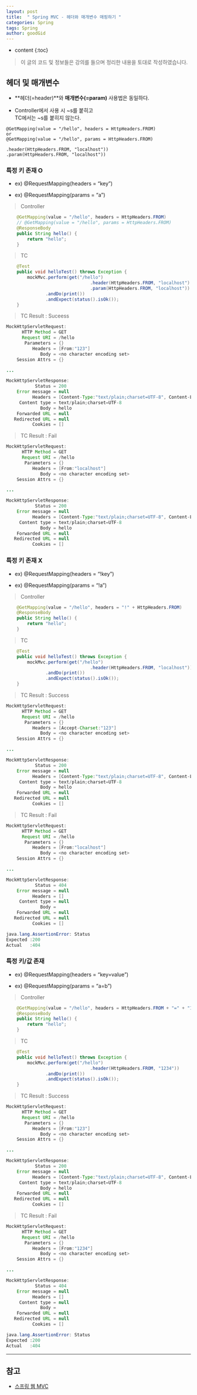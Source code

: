 ```yaml
---
layout: post
title:  " Spring MVC - 헤더와 매개변수 매핑하기 "
categories: Spring
tags: Spring
author: goodGid
---
```

* content
{:toc}

> 이 글의 코드 및 정보들은 강의를 들으며 정리한 내용을 토대로 작성하였습니다.

## 헤더 및 매개변수 

* **헤더(=header)**와 **매개변수(=param)** 사용법은 동일하다.

* Controller에서 사용 시 ~s를 붙히고 <br> TC에서는 ~s를 붙히지 않는다.

```
@GetMapping(value = "/hello", headers = HttpHeaders.FROM)
or
@GetMapping(value = "/hello", params = HttpHeaders.FROM)

.header(HttpHeaders.FROM, "localhost"))
.param(HttpHeaders.FROM, "localhost"))
```


### 특정 키 존재 O

* ex) @RequestMapping(headers = “key”)

* ex) @RequestMapping(params = “a”)

> Controller

``` java
    @GetMapping(value = "/hello", headers = HttpHeaders.FROM)
    // @GetMapping(value = "/hello", params = HttpHeaders.FROM)
    @ResponseBody
    public String hello() {
        return "hello";
    }
```

> TC

``` java
    @Test
    public void helloTest() throws Exception {
        mockMvc.perform(get("/hello")
                                .header(HttpHeaders.FROM, "localhost")
                                .param(HttpHeaders.FROM, "localhost"))
               .andDo(print())
               .andExpect(status().isOk());
    }
```

> TC Result : Suceess

``` java
MockHttpServletRequest:
      HTTP Method = GET
      Request URI = /hello
       Parameters = {}
          Headers = [From:"123"]
             Body = <no character encoding set>
    Session Attrs = {}

...

MockHttpServletResponse:
           Status = 200
    Error message = null
          Headers = [Content-Type:"text/plain;charset=UTF-8", Content-Length:"5"]
     Content type = text/plain;charset=UTF-8
             Body = hello
    Forwarded URL = null
   Redirected URL = null
          Cookies = []
```















> TC Result : Fail

``` java
MockHttpServletRequest:
      HTTP Method = GET
      Request URI = /hello
       Parameters = {}
          Headers = [From:"localhost"]
             Body = <no character encoding set>
    Session Attrs = {}

...

MockHttpServletResponse:
           Status = 200
    Error message = null
          Headers = [Content-Type:"text/plain;charset=UTF-8", Content-Length:"5"]
     Content type = text/plain;charset=UTF-8
             Body = hello
    Forwarded URL = null
   Redirected URL = null
          Cookies = []
```

### 특정 키 존재 X

* ex) @RequestMapping(headers = “!key”)

* ex) @RequestMapping(params = “!a”)

> Controller

``` java
    @GetMapping(value = "/hello", headers = "!" + HttpHeaders.FROM)
    @ResponseBody
    public String hello() {
        return "hello";
    }
```

> TC

``` java
    @Test
    public void helloTest() throws Exception {
        mockMvc.perform(get("/hello")
                                .header(HttpHeaders.FROM, "localhost"))
               .andDo(print())
               .andExpect(status().isOk());
    }
```

> TC Result : Success

``` java
MockHttpServletRequest:
      HTTP Method = GET
      Request URI = /hello
       Parameters = {}
          Headers = [Accept-Charset:"123"]
             Body = <no character encoding set>
    Session Attrs = {}

...

MockHttpServletResponse:
           Status = 200
    Error message = null
          Headers = [Content-Type:"text/plain;charset=UTF-8", Content-Length:"5"]
     Content type = text/plain;charset=UTF-8
             Body = hello
    Forwarded URL = null
   Redirected URL = null
          Cookies = []
```

> TC Result : Fail

``` java
MockHttpServletRequest:
      HTTP Method = GET
      Request URI = /hello
       Parameters = {}
          Headers = [From:"localhost"]
             Body = <no character encoding set>
    Session Attrs = {}

...

MockHttpServletResponse:
           Status = 404
    Error message = null
          Headers = []
     Content type = null
             Body = 
    Forwarded URL = null
   Redirected URL = null
          Cookies = []

java.lang.AssertionError: Status 
Expected :200
Actual   :404
```



### 특정 키/값 존재

* ex) @RequestMapping(headers = “key=value”)

* ex) @RequestMapping(params = “a=b”)


> Controller

``` java
    @GetMapping(value = "/hello", headers = HttpHeaders.FROM + "=" + "123")
    @ResponseBody
    public String hello() {
        return "hello";
    }
```

> TC

``` java
    @Test
    public void helloTest() throws Exception {
        mockMvc.perform(get("/hello")
                                .header(HttpHeaders.FROM, "1234"))
               .andDo(print())
               .andExpect(status().isOk());
    }
```

> TC Result : Success

``` java
MockHttpServletRequest:
      HTTP Method = GET
      Request URI = /hello
       Parameters = {}
          Headers = [From:"123"]
             Body = <no character encoding set>
    Session Attrs = {}

...

MockHttpServletResponse:
           Status = 200
    Error message = null
          Headers = [Content-Type:"text/plain;charset=UTF-8", Content-Length:"5"]
     Content type = text/plain;charset=UTF-8
             Body = hello
    Forwarded URL = null
   Redirected URL = null
          Cookies = []
```


> TC Result : Fail

``` java
MockHttpServletRequest:
      HTTP Method = GET
      Request URI = /hello
       Parameters = {}
          Headers = [From:"1234"]
             Body = <no character encoding set>
    Session Attrs = {}

...

MockHttpServletResponse:
           Status = 404
    Error message = null
          Headers = []
     Content type = null
             Body = 
    Forwarded URL = null
   Redirected URL = null
          Cookies = []

java.lang.AssertionError: Status 
Expected :200
Actual   :404
```

---

## 참고

* [스프링 웹 MVC](https://www.inflearn.com/course/%EC%9B%B9-mvc)

